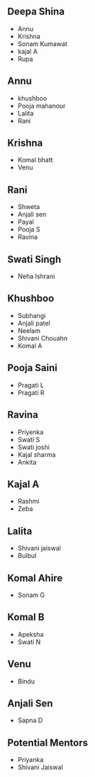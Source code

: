## Deepa Shina
- Annu 
- Krishna
- Sonam Kumawat
- kajal A
- Rupa

## Annu
- khushboo
- Pooja mahanour
- Lalita
- Rani


## Krishna
- Komal bhatt
- Venu

## Rani
- Shweta
- Anjali sen
- Payal
- Pooja S
- Ravina

## Swati Singh
- Neha Ishrani

## Khushboo
- Subhangi
- Anjali patel
- Neelam 
- Shivani Chouahn
- Komal A

## Pooja Saini
- Pragati L
- Pragati R

## Ravina
- Priyenka
- Swati S
- Swati joshi
- Kajal sharma
- Ankita

## Kajal A
- Rashmi
- Zeba

## Lalita
- Shivani jaiswal
- Bulbul
 
## Komal Ahire
- Sonam G

## Komal B
- Apeksha
- Swati N

## Venu
- Bindu

## Anjali Sen
- Sapna D

## Potential Mentors
- Priyanka
- Shivani Jaiswal
